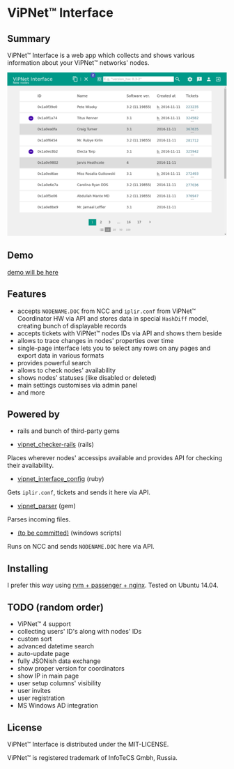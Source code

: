 # ViPNet™ Interface

## Summary

ViPNet™ Interface is a web app which collects and shows various information about your ViPNet™ networks' nodes.

![ViPNet™ Interface main window](/doc/img/main.png?raw=true)

## Demo

[demo will be here](https://www.example.com)

## Features

* accepts `NODENAME.DOC` from NCC and `iplir.conf` from ViPNet™ Coordinator HW via API and stores data in special `HashDiff` model, creating bunch of displayable records
* accepts tickets with ViPNet™ nodes IDs via API and shows them beside
* allows to trace changes in nodes' properties over time
* single-page interface lets you to select any rows on any pages and export data in various formats
* provides powerful search
* allows to check nodes' availability
* shows nodes' statuses (like disabled or deleted)
* main settings customises via admin panel
* and more

## Powered by

* rails and bunch of third-party gems

* [vipnet_checker-rails](https://github.com/kengho/vipnet_checker-rails) (rails)

Places wherever nodes' accessips available and provides API for checking their availability.

* [vipnet_interface_config](https://github.com/kengho/vipnet_interface_config) (ruby)

Gets `iplir.conf`, tickets and sends it here via API.

* [vipnet_parser](https://github.com/kengho/vipnet_parser) (gem)

Parses incoming files.

* [(to be committed)](https://github.com/kengho/) (windows scripts)

Runs on NCC and sends `NODENAME.DOC` here via API.

## Installing

I prefer this way using [rvm + passenger + nginx](https://www.phusionpassenger.com/library/walkthroughs/deploy/ruby/ownserver/nginx/oss/install_language_runtime.html/). Tested on Ubuntu 14.04.

## TODO (random order)

* ViPNet™ 4 support
* collecting users' ID's along with nodes' IDs
* custom sort
* advanced datetime search
* auto-update page
* fully JSONish data exchange
* show proper version for coordinators
* show IP in main page
* user setup columns' visibility
* user invites
* user registration
* MS Windows AD integration

## License

ViPNet™ Interface is distributed under the MIT-LICENSE.

ViPNet™ is registered trademark of InfoTeCS Gmbh, Russia.
